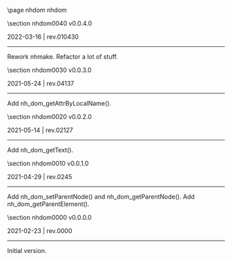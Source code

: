 \page nhdom nhdom

<div style="max-width:700px;">

\section nhdom0040 v0.0.4.0

2022-03-16 | rev.010430

 ---

 Rework nhmake. Refactor a lot of stuff.



\section nhdom0030 v0.0.3.0

2021-05-24 | rev.04137

 ---

 Add nh_dom_getAttrByLocalName().



\section nhdom0020 v0.0.2.0

2021-05-14 | rev.02127

 ---

 Add nh_dom_getText().



\section nhdom0010 v0.0.1.0

2021-04-29 | rev.0245

 ---

 Add nh_dom_setParentNode() and nh_dom_getParentNode(). Add nh_dom_getParentElement().



\section nhdom0000 v0.0.0.0

2021-02-23 | rev.0000

 ---

 Initial version.



</div>